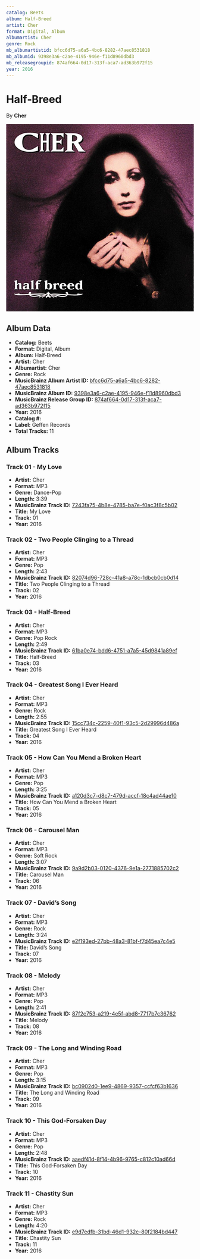 ```yaml
---
catalog: Beets
album: Half‐Breed
artist: Cher
format: Digital, Album
albumartist: Cher
genre: Rock
mb_albumartistid: bfcc6d75-a6a5-4bc6-8282-47aec8531818
mb_albumid: 9398e3a6-c2ae-4195-946e-f11d8960dbd3
mb_releasegroupid: 874af664-0d17-313f-aca7-ad363b972f15
year: 2016
---
```


# Half‐Breed

By **Cher**

![](../../assets/beetscovers/Cher-Half‐Breed.jpg)

## Album Data

- **Catalog:** Beets
- **Format:** Digital, Album
- **Album:** Half‐Breed
- **Artist:** Cher
- **Albumartist:** Cher
- **Genre:** Rock
- **MusicBrainz Album Artist ID:** [bfcc6d75-a6a5-4bc6-8282-47aec8531818](https://musicbrainz.org/artist/bfcc6d75-a6a5-4bc6-8282-47aec8531818)
- **MusicBrainz Album ID:** [9398e3a6-c2ae-4195-946e-f11d8960dbd3](https://musicbrainz.org/release/9398e3a6-c2ae-4195-946e-f11d8960dbd3)
- **MusicBrainz Release Group ID:** [874af664-0d17-313f-aca7-ad363b972f15](https://musicbrainz.org/release-group/874af664-0d17-313f-aca7-ad363b972f15)
- **Year:** 2016
- **Catalog #:** 
- **Label:** Geffen Records
- **Total Tracks:** 11

## Album Tracks

### Track 01 - My Love

- **Artist:** Cher
- **Format:** MP3
- **Genre:** Dance-Pop
- **Length:** 3:39
- **MusicBrainz Track ID:** [7243fa75-4b8e-4785-ba7e-f0ac3f8c5b02](https://musicbrainz.org/recording/7243fa75-4b8e-4785-ba7e-f0ac3f8c5b02)
- **Title:** My Love
- **Track:** 01
- **Year:** 2016

### Track 02 - Two People Clinging to a Thread

- **Artist:** Cher
- **Format:** MP3
- **Genre:** Pop
- **Length:** 2:43
- **MusicBrainz Track ID:** [82074d96-728c-41a8-a78c-1dbcb0cb0d14](https://musicbrainz.org/recording/82074d96-728c-41a8-a78c-1dbcb0cb0d14)
- **Title:** Two People Clinging to a Thread
- **Track:** 02
- **Year:** 2016

### Track 03 - Half‐Breed

- **Artist:** Cher
- **Format:** MP3
- **Genre:** Pop Rock
- **Length:** 2:49
- **MusicBrainz Track ID:** [61ba0e74-bdd6-4751-a7a5-45d9841a89ef](https://musicbrainz.org/recording/61ba0e74-bdd6-4751-a7a5-45d9841a89ef)
- **Title:** Half‐Breed
- **Track:** 03
- **Year:** 2016

### Track 04 - Greatest Song I Ever Heard

- **Artist:** Cher
- **Format:** MP3
- **Genre:** Rock
- **Length:** 2:55
- **MusicBrainz Track ID:** [15cc734c-2259-40f1-93c5-2d29996d486a](https://musicbrainz.org/recording/15cc734c-2259-40f1-93c5-2d29996d486a)
- **Title:** Greatest Song I Ever Heard
- **Track:** 04
- **Year:** 2016

### Track 05 - How Can You Mend a Broken Heart

- **Artist:** Cher
- **Format:** MP3
- **Genre:** Pop
- **Length:** 3:25
- **MusicBrainz Track ID:** [a120d3c7-d8c7-479d-accf-18c4ad44ae10](https://musicbrainz.org/recording/a120d3c7-d8c7-479d-accf-18c4ad44ae10)
- **Title:** How Can You Mend a Broken Heart
- **Track:** 05
- **Year:** 2016

### Track 06 - Carousel Man

- **Artist:** Cher
- **Format:** MP3
- **Genre:** Soft Rock
- **Length:** 3:07
- **MusicBrainz Track ID:** [9a9d2b03-0120-4376-9e1a-2771885702c2](https://musicbrainz.org/recording/9a9d2b03-0120-4376-9e1a-2771885702c2)
- **Title:** Carousel Man
- **Track:** 06
- **Year:** 2016

### Track 07 - David’s Song

- **Artist:** Cher
- **Format:** MP3
- **Genre:** Rock
- **Length:** 3:24
- **MusicBrainz Track ID:** [e2f193ed-27bb-48a3-81bf-f7d45ea7c4e5](https://musicbrainz.org/recording/e2f193ed-27bb-48a3-81bf-f7d45ea7c4e5)
- **Title:** David’s Song
- **Track:** 07
- **Year:** 2016

### Track 08 - Melody

- **Artist:** Cher
- **Format:** MP3
- **Genre:** Pop
- **Length:** 2:41
- **MusicBrainz Track ID:** [87f2c753-a219-4e5f-abd8-7717b7c36762](https://musicbrainz.org/recording/87f2c753-a219-4e5f-abd8-7717b7c36762)
- **Title:** Melody
- **Track:** 08
- **Year:** 2016

### Track 09 - The Long and Winding Road

- **Artist:** Cher
- **Format:** MP3
- **Genre:** Pop
- **Length:** 3:15
- **MusicBrainz Track ID:** [bc0902d0-1ee9-4869-9357-ccfcf63b1636](https://musicbrainz.org/recording/bc0902d0-1ee9-4869-9357-ccfcf63b1636)
- **Title:** The Long and Winding Road
- **Track:** 09
- **Year:** 2016

### Track 10 - This God‐Forsaken Day

- **Artist:** Cher
- **Format:** MP3
- **Genre:** Pop
- **Length:** 2:48
- **MusicBrainz Track ID:** [aaedf41d-8f14-4b96-9765-c812c10ad66d](https://musicbrainz.org/recording/aaedf41d-8f14-4b96-9765-c812c10ad66d)
- **Title:** This God‐Forsaken Day
- **Track:** 10
- **Year:** 2016

### Track 11 - Chastity Sun

- **Artist:** Cher
- **Format:** MP3
- **Genre:** Rock
- **Length:** 4:20
- **MusicBrainz Track ID:** [e9d7edfb-31bd-46d1-932c-80f2184bd447](https://musicbrainz.org/recording/e9d7edfb-31bd-46d1-932c-80f2184bd447)
- **Title:** Chastity Sun
- **Track:** 11
- **Year:** 2016

